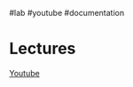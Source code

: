 #lab #youtube #documentation 
# Lectures
[Youtube](https://www.youtube.com/playlist?list=PLl0tHXI7SBjncgRrhL4DPEwDgUjUtk2_C)
